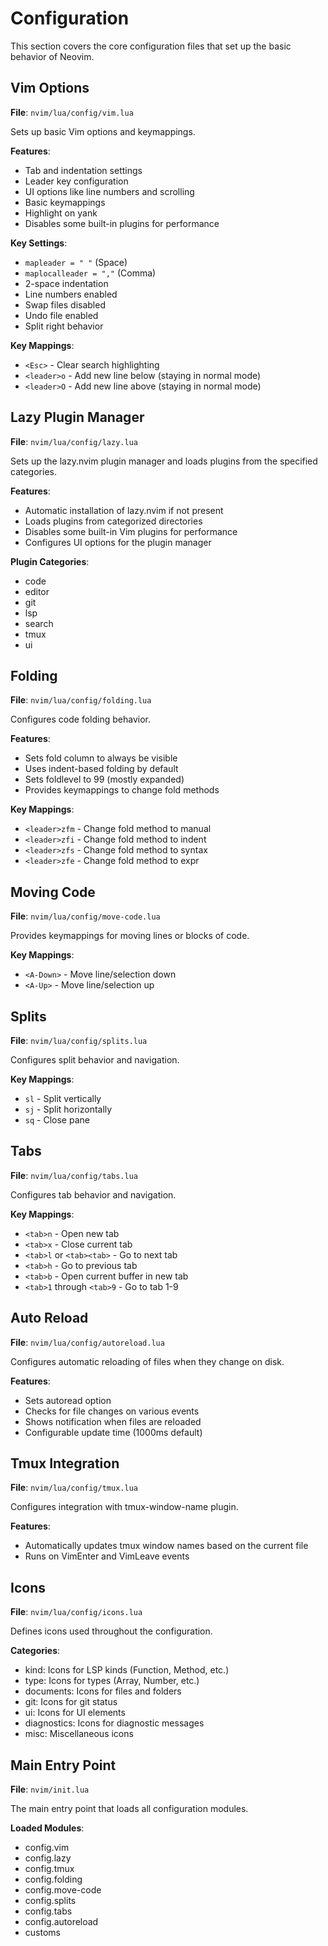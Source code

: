 # Configuration

This section covers the core configuration files that set up the basic behavior of Neovim.

## Vim Options

**File**: `nvim/lua/config/vim.lua`

Sets up basic Vim options and keymappings.

**Features**:
- Tab and indentation settings
- Leader key configuration
- UI options like line numbers and scrolling
- Basic keymappings
- Highlight on yank
- Disables some built-in plugins for performance

**Key Settings**:
- `mapleader = " "` (Space)
- `maplocalleader = ","` (Comma)
- 2-space indentation
- Line numbers enabled
- Swap files disabled
- Undo file enabled
- Split right behavior

**Key Mappings**:
- `<Esc>` - Clear search highlighting
- `<leader>o` - Add new line below (staying in normal mode)
- `<leader>O` - Add new line above (staying in normal mode)

## Lazy Plugin Manager

**File**: `nvim/lua/config/lazy.lua`

Sets up the lazy.nvim plugin manager and loads plugins from the specified categories.

**Features**:
- Automatic installation of lazy.nvim if not present
- Loads plugins from categorized directories
- Disables some built-in Vim plugins for performance
- Configures UI options for the plugin manager

**Plugin Categories**:
- code
- editor
- git
- lsp
- search
- tmux
- ui

## Folding

**File**: `nvim/lua/config/folding.lua`

Configures code folding behavior.

**Features**:
- Sets fold column to always be visible
- Uses indent-based folding by default
- Sets foldlevel to 99 (mostly expanded)
- Provides keymappings to change fold methods

**Key Mappings**:
- `<leader>zfm` - Change fold method to manual
- `<leader>zfi` - Change fold method to indent
- `<leader>zfs` - Change fold method to syntax
- `<leader>zfe` - Change fold method to expr

## Moving Code

**File**: `nvim/lua/config/move-code.lua`

Provides keymappings for moving lines or blocks of code.

**Key Mappings**:
- `<A-Down>` - Move line/selection down
- `<A-Up>` - Move line/selection up

## Splits

**File**: `nvim/lua/config/splits.lua`

Configures split behavior and navigation.

**Key Mappings**:
- `sl` - Split vertically
- `sj` - Split horizontally
- `sq` - Close pane

## Tabs

**File**: `nvim/lua/config/tabs.lua`

Configures tab behavior and navigation.

**Key Mappings**:
- `<tab>n` - Open new tab
- `<tab>x` - Close current tab
- `<tab>l` or `<tab><tab>` - Go to next tab
- `<tab>h` - Go to previous tab
- `<tab>b` - Open current buffer in new tab
- `<tab>1` through `<tab>9` - Go to tab 1-9

## Auto Reload

**File**: `nvim/lua/config/autoreload.lua`

Configures automatic reloading of files when they change on disk.

**Features**:
- Sets autoread option
- Checks for file changes on various events
- Shows notification when files are reloaded
- Configurable update time (1000ms default)

## Tmux Integration

**File**: `nvim/lua/config/tmux.lua`

Configures integration with tmux-window-name plugin.

**Features**:
- Automatically updates tmux window names based on the current file
- Runs on VimEnter and VimLeave events

## Icons

**File**: `nvim/lua/config/icons.lua`

Defines icons used throughout the configuration.

**Categories**:
- kind: Icons for LSP kinds (Function, Method, etc.)
- type: Icons for types (Array, Number, etc.)
- documents: Icons for files and folders
- git: Icons for git status
- ui: Icons for UI elements
- diagnostics: Icons for diagnostic messages
- misc: Miscellaneous icons

## Main Entry Point

**File**: `nvim/init.lua`

The main entry point that loads all configuration modules.

**Loaded Modules**:
- config.vim
- config.lazy
- config.tmux
- config.folding
- config.move-code
- config.splits
- config.tabs
- config.autoreload
- customs

